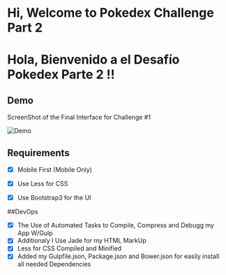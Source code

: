 ﻿# Hi, Welcome to Pokedex Challenge Part 2


# Hola, Bienvenido a el Desafío Pokedex Parte 2 !!



## Demo



ScreenShot of the Final Interface for Challenge #1



![Demo](screenshot.jpg)



## Requirements



- [X] Mobile First (Mobile Only)
- [X] Use Less for CSS

- [X] Use Bootstrap3 for the UI

##DevOps

- [X] The Use of Automated Tasks to Compile, Compress and Debugg my App W/Gulp
- [X] Additionaly I Use Jade for my HTML MarkUp 
- [X] Less for CSS Compiled and Minified 
- [X] Added my Gulpfile.json, Package.json and Bower.json for easily install all needed Dependencies